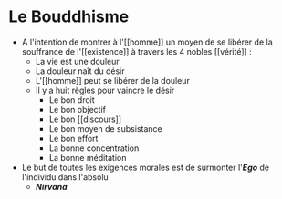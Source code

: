 # Le Bouddhisme

- A l'intention de montrer à l'[[homme]] un moyen de se libérer de la souffrance de l'[[existence]] à travers les 4 nobles [[vérité]] :
  - La vie est une douleur
  - La douleur naît du désir
  - L'[[homme]] peut se libérer de la douleur
  - Il y a huit règles pour vaincre le désir
    - Le bon droit
    - Le bon objectif
    - Le bon [[discours]]
    - Le bon moyen de subsistance
    - Le bon effort
    - La bonne concentration
    - La bonne méditation
- Le but de toutes les exigences morales est de surmonter l'***Ego*** de l'individu dans l'absolu
  - ***Nirvana***
